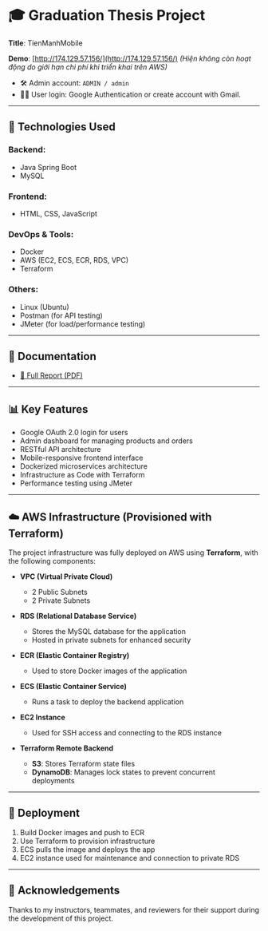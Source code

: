 # 🎓 Graduation Thesis Project

**Title**: TienManhMobile

**Demo**: [http://174.129.57.156/](http://174.129.57.156/) *(Hiện không còn hoạt động do giới hạn chi phí khi triển khai trên AWS)*

- 🛠️ Admin account: `ADMIN / admin`  
- 🙋‍♂️ User login: Google Authentication or create account with Gmail.

---

## 🔧 Technologies Used

### Backend:
- Java Spring Boot
- MySQL

### Frontend:
- HTML, CSS, JavaScript

### DevOps & Tools:
- Docker
- AWS (EC2, ECS, ECR, RDS, VPC)
- Terraform

### Others:
- Linux (Ubuntu)
- Postman (for API testing)
- JMeter (for load/performance testing)

---

## 📄 Documentation
- [📘 Full Report (PDF)](https://github.com/user-attachments/files/19986648/KLTN_21020777.pdf)


---

## 📊 Key Features
- Google OAuth 2.0 login for users
- Admin dashboard for managing products and orders
- RESTful API architecture
- Mobile-responsive frontend interface
- Dockerized microservices architecture
- Infrastructure as Code with Terraform
- Performance testing using JMeter

---

## ☁️ AWS Infrastructure (Provisioned with Terraform)

The project infrastructure was fully deployed on AWS using **Terraform**, with the following components:

- **VPC (Virtual Private Cloud)**
  - 2 Public Subnets
  - 2 Private Subnets

- **RDS (Relational Database Service)**
  - Stores the MySQL database for the application
  - Hosted in private subnets for enhanced security

- **ECR (Elastic Container Registry)**
  - Used to store Docker images of the application

- **ECS (Elastic Container Service)**
  - Runs a task to deploy the backend application

- **EC2 Instance**
  - Used for SSH access and connecting to the RDS instance

- **Terraform Remote Backend**
  - **S3**: Stores Terraform state files
  - **DynamoDB**: Manages lock states to prevent concurrent deployments

---

## 🚀 Deployment
1. Build Docker images and push to ECR
2. Use Terraform to provision infrastructure
3. ECS pulls the image and deploys the app
4. EC2 instance used for maintenance and connection to private RDS

---

## 🙏 Acknowledgements
Thanks to my instructors, teammates, and reviewers for their support during the development of this project.
